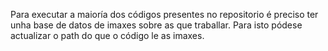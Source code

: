 Para executar a maioría dos códigos presentes no repositorio é preciso ter unha base de datos de imaxes sobre as que traballar. Para isto pódese actualizar o path do que o código le as imaxes.
